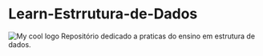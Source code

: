# Learn-Estrrutura-de-Dados
<img src="https://cdn.shopify.com/s/files/1/0148/6107/4532/collections/Holy_Habits_header_image_1170x.png?v=1585672371" alt="My cool logo"/>
Repositório dedicado a praticas do ensino em estrutura de dados. 

